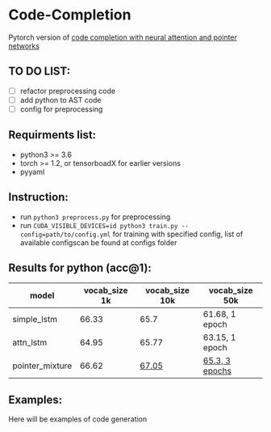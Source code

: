 # Code-Completion
Pytorch version of [code completion with neural attention and pointer networks](https://arxiv.org/pdf/1711.09573.pdf)


## TO DO LIST:
- [ ] refactor preprocessing code
- [ ] add python to AST code
- [ ] config for preprocessing

## Requirments list:

- python3 >= 3.6
- torch >= 1.2, or tensorboadX for earlier versions
- pyyaml


## Instruction:

- run `python3 preprocess.py` for preprocessing
- run `CUDA_VISIBLE_DEVICES=id python3 train.py --config=path/to/config.yml` for training with specified config, list of available configscan be found at configs folder

## Results for python (acc@1):


model | vocab_size 1k | vocab_size 10k | vocab_size 50k
--- | --- | --- | ---
simple_lstm | 66.33 | 65.7 | 61.68, 1 epoch
attn_lstm | 64.95 | 65.77 | 63.15, 1 epoch
pointer_mixture | 66.62 | [67.05](https://www.dropbox.com/s/r69ksk7idd53s9n/epoch_0007.pth?dl=0) | [65.3, 3 epochs](https://www.dropbox.com/s/s40ruwonbeebpxm/epoch_0002.pth?dl=0)



## Examples:
Here will be examples of code generation
